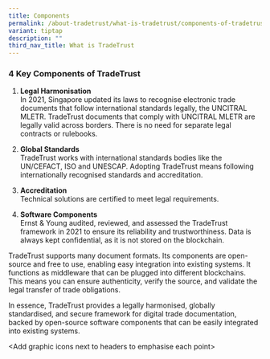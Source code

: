 ```yaml
---
title: Components
permalink: /about-tradetrust/what-is-tradetrust/components-of-tradetrust/
variant: tiptap
description: ""
third_nav_title: What is TradeTrust
---
```

<h3><strong>4 Key Components of TradeTrust</strong></h3>
<ol data-tight="true" class="tight">
<li>
<p><strong>Legal Harmonisation</strong> 
<br>In 2021, Singapore updated its laws to recognise electronic trade documents
that follow international standards legally, the UNCITRAL MLETR. TradeTrust
documents that comply with UNCITRAL MLETR are legally valid across borders.
There is no need for separate legal contracts or rulebooks.
<br>
</p>
</li>
<li>
<p><strong>Global Standards</strong> 
<br>TradeTrust works with international standards bodies like the UN/CEFACT,
ISO and UNESCAP. Adopting TradeTrust means following internationally recognised
standards and accreditation.&nbsp;
<br>
</p>
</li>
<li>
<p><strong>Accreditation&nbsp;<br></strong>Technical solutions are certified
to meet legal requirements.&nbsp;
<br>
</p>
</li>
<li>
<p><strong>Software Components</strong> 
<br>Ernst &amp; Young audited, reviewed, and assessed the TradeTrust framework
in 2021 to ensure its reliability and trustworthiness. Data is always kept
confidential, as it is not stored on the blockchain.</p>
</li>
</ol>
<p></p>
<p>TradeTrust supports many document formats. Its components are open-source
and free to use, enabling easy integration into existing systems. It functions
as middleware that can be plugged into different blockchains. This means
you can ensure authenticity, verify the source, and validate the legal
transfer of trade obligations.</p>
<p>In essence, TradeTrust provides a legally harmonised, globally standardised,
and secure framework for digital trade documentation, backed by open-source
software components that can be easily integrated into existing systems.</p>
<p>&lt;Add graphic icons next to headers to emphasise each point&gt;</p>
<p></p>
<p></p>